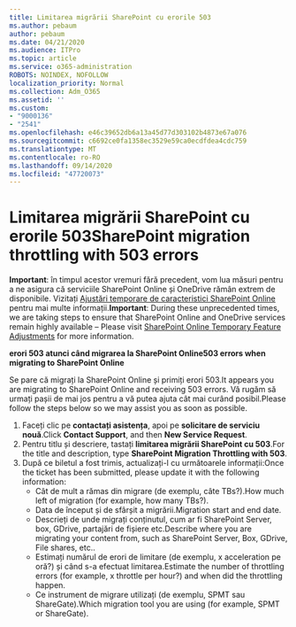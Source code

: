 ```yaml
---
title: Limitarea migrării SharePoint cu erorile 503
ms.author: pebaum
author: pebaum
ms.date: 04/21/2020
ms.audience: ITPro
ms.topic: article
ms.service: o365-administration
ROBOTS: NOINDEX, NOFOLLOW
localization_priority: Normal
ms.collection: Adm_O365
ms.assetid: ''
ms.custom:
- "9000136"
- "2541"
ms.openlocfilehash: e46c39652db6a13a45d77d303102b4873e67a076
ms.sourcegitcommit: c6692ce0fa1358ec3529e59ca0ecdfdea4cdc759
ms.translationtype: MT
ms.contentlocale: ro-RO
ms.lasthandoff: 09/14/2020
ms.locfileid: "47720073"
---
```

# <a name="sharepoint-migration-throttling-with-503-errors"></a><span data-ttu-id="0f8a5-102">Limitarea migrării SharePoint cu erorile 503</span><span class="sxs-lookup"><span data-stu-id="0f8a5-102">SharePoint migration throttling with 503 errors</span></span>

<span data-ttu-id="0f8a5-103">**Important**: în timpul acestor vremuri fără precedent, vom lua măsuri pentru a ne asigura că serviciile SharePoint Online și OneDrive rămân extrem de disponibile. Vizitați [Ajustări temporare de caracteristici SharePoint Online](https://aka.ms/ODSPAdjustments) pentru mai multe informații.</span><span class="sxs-lookup"><span data-stu-id="0f8a5-103">**Important**: During these unprecedented times, we are taking steps to ensure that SharePoint Online and OneDrive services remain highly available – Please visit [SharePoint Online Temporary Feature Adjustments](https://aka.ms/ODSPAdjustments) for more information.</span></span>

<span data-ttu-id="0f8a5-104">**erori 503 atunci când migrarea la SharePoint Online**</span><span class="sxs-lookup"><span data-stu-id="0f8a5-104">**503 errors when migrating to SharePoint Online**</span></span>

<span data-ttu-id="0f8a5-105">Se pare că migrați la SharePoint Online și primiți erori 503.</span><span class="sxs-lookup"><span data-stu-id="0f8a5-105">It appears you are migrating to SharePoint Online and receiving 503 errors.</span></span> <span data-ttu-id="0f8a5-106">Vă rugăm să urmați pașii de mai jos pentru a vă putea ajuta cât mai curând posibil.</span><span class="sxs-lookup"><span data-stu-id="0f8a5-106">Please follow the steps below so we may assist you as soon as possible.</span></span> 

1. <span data-ttu-id="0f8a5-107">Faceți clic pe **contactați asistența**, apoi pe **solicitare de serviciu nouă**.</span><span class="sxs-lookup"><span data-stu-id="0f8a5-107">Click **Contact Support**, and then **New Service Request**.</span></span>
2. <span data-ttu-id="0f8a5-108">Pentru titlu și descriere, tastați **limitarea migrării SharePoint cu 503**.</span><span class="sxs-lookup"><span data-stu-id="0f8a5-108">For the title and description, type **SharePoint Migration Throttling with 503**.</span></span>
3. <span data-ttu-id="0f8a5-109">După ce biletul a fost trimis, actualizați-l cu următoarele informații:</span><span class="sxs-lookup"><span data-stu-id="0f8a5-109">Once the ticket has been submitted, please update it with the following information:</span></span>
    - <span data-ttu-id="0f8a5-110">Cât de mult a rămas din migrare (de exemplu, câte TBs?).</span><span class="sxs-lookup"><span data-stu-id="0f8a5-110">How much left of migration (for example, how many TBs?).</span></span>
    - <span data-ttu-id="0f8a5-111">Data de început și de sfârșit a migrării.</span><span class="sxs-lookup"><span data-stu-id="0f8a5-111">Migration start and end date.</span></span>
    - <span data-ttu-id="0f8a5-112">Descrieți de unde migrați conținutul, cum ar fi SharePoint Server, box, GDrive, partajări de fișiere etc.</span><span class="sxs-lookup"><span data-stu-id="0f8a5-112">Describe where you are migrating your content from, such as SharePoint Server, Box, GDrive, File shares, etc..</span></span>
    - <span data-ttu-id="0f8a5-113">Estimați numărul de erori de limitare (de exemplu, x acceleration pe oră?) și când s-a efectuat limitarea.</span><span class="sxs-lookup"><span data-stu-id="0f8a5-113">Estimate the number of throttling errors (for example, x throttle per hour?) and when did the throttling happen.</span></span>
    - <span data-ttu-id="0f8a5-114">Ce instrument de migrare utilizați (de exemplu, SPMT sau ShareGate).</span><span class="sxs-lookup"><span data-stu-id="0f8a5-114">Which migration tool you are using (for example, SPMT or ShareGate).</span></span>


